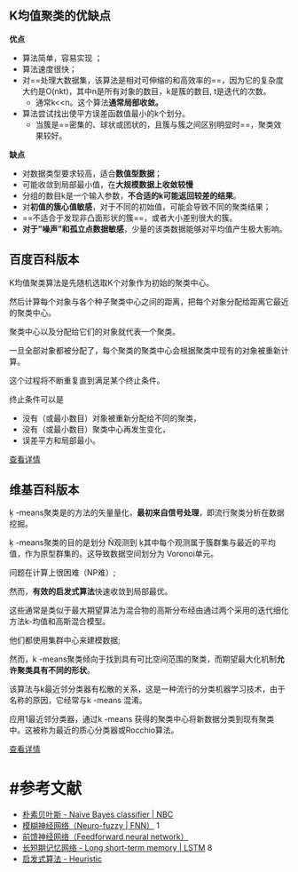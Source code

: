 ## K均值聚类的优缺点

**优点**

- 算法简单，容易实现 ；
- 算法速度很快；
- 对==处理大数据集，该算法是相对可伸缩的和高效率的==，因为它的复杂度大约是O(nkt)，其中n是所有对象的数目，k是簇的数目, t是迭代的次数。
  - 通常k<<n。这个算法**通常局部收敛。**
- 算法尝试找出使平方误差函数值最小的k个划分。
  - 当簇是==密集的、球状或团状的，且簇与簇之间区别明显时==，聚类效果较好。



**缺点**

- 对数据类型要求较高，适合**数值型数据**；
- 可能收敛到局部最小值，在**大规模数据上收敛较慢**
- 分组的数目k是一个输入参数，**不合适的k可能返回较差的结果**。
- 对**初值的簇心值敏感**，对于不同的初始值，可能会导致不同的聚类结果；
- ==不适合于发现非凸面形状的簇==，或者大小差别很大的簇。
- **对于”噪声”和孤立点数据敏感**，少量的该类数据能够对平均值产生极大影响。



## 百度百科版本

K均值聚类算法是先随机选取K个对象作为初始的聚类中心。

然后计算每个对象与各个种子聚类中心之间的距离，把每个对象分配给距离它最近的聚类中心。

聚类中心以及分配给它们的对象就代表一个聚类。

一旦全部对象都被分配了，每个聚类的聚类中心会根据聚类中现有的对象被重新计算。

这个过程将不断重复直到满足某个终止条件。

终止条件可以是

- 没有（或最小数目）对象被重新分配给不同的聚类，
- 没有（或最小数目）聚类中心再发生变化，
- 误差平方和局部最小。

[查看详情](https://baike.baidu.com/item/K均值聚类算法)

 

## 维基百科版本

ķ -means聚类是的方法的矢量量化，**最初来自信号处理**，即流行聚类分析在数据挖掘。

ķ -means聚类的目的是划分 Ñ观测到 ķ其中每个观测属于簇群集与最近的平均值，作为原型群集的。这导致数据空间划分为 Voronoi单元。

问题在计算上很困难（NP难）; 



然而，**有效的启发式算法**快速收敛到局部最优。

这些通常是类似于最大期望算法为混合物的高斯分布经由通过两个采用的迭代细化方法k-均值和高斯混合模型。

他们都使用集群中心来建模数据; 

然而，k -means聚类倾向于找到具有可比空间范围的聚类，而期望最大化机制**允许聚类具有不同的形状**。



该算法与k最近邻分类器有松散的关系，这是一种流行的分类机器学习技术，由于名称的原因，它经常与k -means 混淆。

应用1最近邻分类器，通过k -means 获得的聚类中心将新数据分类到现有聚类中。这被称为最近的质心分类器或Rocchio算法。

[查看详情](https://en.wikipedia.org/wiki/K-means_clustering)





# #参考文献

- [朴素贝叶斯 - Naive Bayes classifier | NBC](https://easyai.tech/ai-definition/naive-bayes-classifier/)
- [模糊神经网络（Neuro-fuzzy | FNN）](https://easyai.tech/ai-definition/fnn/) 1
- [前馈神经网络（Feedforward neural network）](https://easyai.tech/ai-definition/feedforward-neural-network/)
- [长短期记忆网络 - Long short-term memory | LSTM](https://easyai.tech/ai-definition/lstm/) 8
- [启发式算法 - Heuristic](https://easyai.tech/ai-definition/heuristic/)